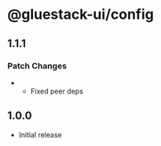 # @gluestack-ui/config

## 1.1.1

### Patch Changes

- - Fixed peer deps

## 1.0.0

- Initial release

